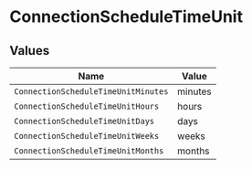 # ConnectionScheduleTimeUnit


## Values

| Name                                | Value                               |
| ----------------------------------- | ----------------------------------- |
| `ConnectionScheduleTimeUnitMinutes` | minutes                             |
| `ConnectionScheduleTimeUnitHours`   | hours                               |
| `ConnectionScheduleTimeUnitDays`    | days                                |
| `ConnectionScheduleTimeUnitWeeks`   | weeks                               |
| `ConnectionScheduleTimeUnitMonths`  | months                              |